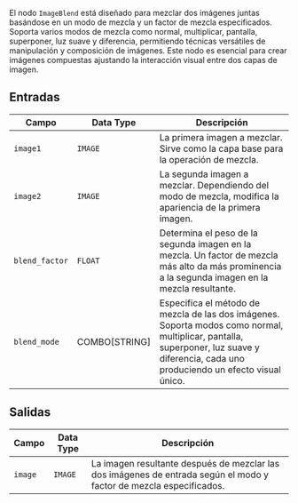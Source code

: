El nodo `ImageBlend` está diseñado para mezclar dos imágenes juntas basándose en un modo de mezcla y un factor de mezcla especificados. Soporta varios modos de mezcla como normal, multiplicar, pantalla, superponer, luz suave y diferencia, permitiendo técnicas versátiles de manipulación y composición de imágenes. Este nodo es esencial para crear imágenes compuestas ajustando la interacción visual entre dos capas de imagen.

## Entradas

| Campo         | Data Type | Descripción                                                                       |
|---------------|-------------|-----------------------------------------------------------------------------------|
| `image1`      | `IMAGE`     | La primera imagen a mezclar. Sirve como la capa base para la operación de mezcla. |
| `image2`      | `IMAGE`     | La segunda imagen a mezclar. Dependiendo del modo de mezcla, modifica la apariencia de la primera imagen. |
| `blend_factor`| `FLOAT`     | Determina el peso de la segunda imagen en la mezcla. Un factor de mezcla más alto da más prominencia a la segunda imagen en la mezcla resultante. |
| `blend_mode`  | COMBO[STRING] | Especifica el método de mezcla de las dos imágenes. Soporta modos como normal, multiplicar, pantalla, superponer, luz suave y diferencia, cada uno produciendo un efecto visual único. |

## Salidas

| Campo | Data Type | Descripción                                                              |
|-------|-------------|--------------------------------------------------------------------------|
| `image`| `IMAGE`     | La imagen resultante después de mezclar las dos imágenes de entrada según el modo y factor de mezcla especificados. |
